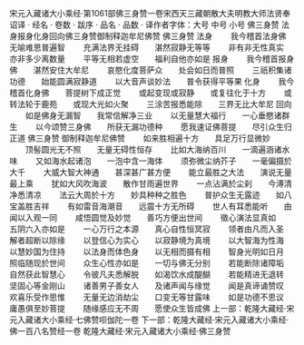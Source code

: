 宋元入藏诸大小乘经·第1061部佛三身赞一卷宋西天三藏朝散大夫明教大师法贤奉诏译
· 经名 · 卷数 · 跋序
· 品名 · 品数 · 译作者字体：大号 中号 小号
佛三身赞
法身报身化身回向佛三身赞御制释迦牟尼佛赞
佛三身赞
法身
　　我今稽首法身佛　　无喻难思普遍智
　　充满法界无挂碍　　湛然寂静无等等
　　非有非无性真实　　亦非多少离数量
　　平等无相若虚空　　福利自他亦如是
报身
　　我今稽首报身佛　　湛然安住大牟尼
　　哀愍化度菩萨众　　处会如日而普照
　　三祇积集诸功德　　始能圆满寂静道
　　以大音声谈妙法　　普令获得平等果
化身
　　我今稽首化身佛　　菩提树下成正觉
　　或起变现或寂静　　或复往化于十方
　　或转法轮于鹿苑　　或现大光如火聚
　　三涂苦报悉能除　　三界无比大牟尼
回向
　　如是佛身无漏智　　我常信解净三业
　　以无量慧大福行　　一心垂愍诸群生
　　以今颂赞三身佛　　所获无漏功德种
　　愿我速证佛菩提　　尽引众生归正道
佛三身赞
御制释迦牟尼佛赞
　　如来胜相遍十方　　具足万行显微妙
　　顶髻圆光无不照　　无量无碍性恒存
　　比如大海纳百川　　一滴遍涵诸水味
　　又如海水起诸泡　　一泡中含一海体
　　须弥微尘纳芥子　　一毫偏摄於大千
　　大威大智大神通　　甚深甚广甚方便
　　能立最胜之大法　　演说无量最上乘
　　犹如大风吹海波　　散作甘雨遍世界
　　一点沾满於尘刹　　今溥清净悉清凉
　　法云大周於十方　　妙具种种之胜色
　　普护众生无露迹　　如八宝盖胜吉祥
　　有如雷音海潮音　　远震十方无所碍
　　世人有耳悉能听　　由闻以入观一同
　　咸悟圆觉及妙觉　　善巧方便出世间
　　徵心演法显真如　　五阴六入亦如是
　　一心万行之本源　　真心自性恒冥寂
　　领者由凡而入圣　　解者超断以除缘
　　以登信心为实心　　以寂静境为真境
　　以大智海为性海　　以慧妙国为住持
　　以法身而体色身　　以无相而摄有相
　　智身光明如日月　　照临随现於世间
　　众生心性亦如是　　一切与佛无分别
　　若能断除诸障垢　　自然获此智慧心
　　令彼凡夫悉解脱　　如渴饮水成醍醐
　　若能精进无退转　　坚固心等金刚山
　　诸善男子善女人　　及诸声闻与缘觉
　　闻是真谛诵赞叹　　欢喜乐受作思惟
　　无量无边消劫尘　　口变无等甘露味
　　如是功德不思议　　庸愚俱至妙菩提
　　随缘感应无不周　　愿使众生皆成佛
上一部：乾隆大藏经·宋元入藏诸大小乘经·七佛赞呗伽陀一卷
下一部：乾隆大藏经·宋元入藏诸大小乘经·佛一百八名赞经一卷
乾隆大藏经·宋元入藏诸大小乘经·佛三身赞
